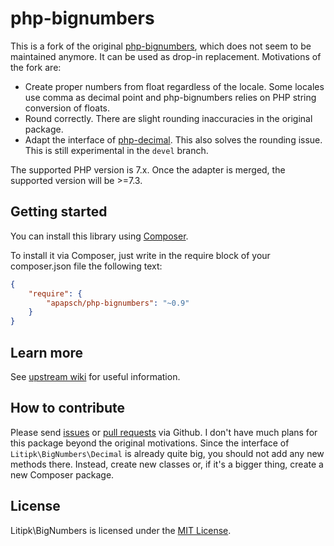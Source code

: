 php-bignumbers 
==============

This is a fork of the original [php-bignumbers](https://github.com/Litipk/php-bignumbers),
which does not seem to be maintained anymore. It can be used as drop-in replacement.
Motivations of the fork are:

* Create proper numbers from float regardless of the locale. Some locales use comma
  as decimal point and php-bignumbers relies on PHP string conversion of floats.
* Round correctly. There are slight rounding inaccuracies in the original package.
* Adapt the interface of [php-decimal](https://php-decimal.io/). This also solves
  the rounding issue. This is still experimental in the `devel` branch.
  
The supported PHP version is 7.x. Once the adapter is merged, the supported version
will be >=7.3.

## Getting started

You can install this library using [Composer](http://getcomposer.org/).

To install it via Composer, just write in the require block of your
composer.json file the following text:

```json
{
    "require": {
        "apapsch/php-bignumbers": "~0.9"
    }
}
```

## Learn more

See [upstream wiki](https://github.com/Litipk/php-bignumbers/wiki) for useful information. 

## How to contribute

Please send [issues](https://github.com/apapsch/php-bignumbers/issues) or
[pull requests](https://github.com/apapsch/php-bignumbers/pulls) via Github.
I don't have much plans for this package beyond the original motivations.
Since the interface of `Litipk\BigNumbers\Decimal` is already quite big,
you should not add any new methods there. Instead, create new classes or,
if it's a bigger thing, create a new Composer package.

## License

Litipk\BigNumbers is licensed under the [MIT License](https://github.com/apapsch/php-bignumbers/blob/master/LICENSE).
